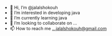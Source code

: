 - 👋 Hi, I’m @jalalshokouh
- 👀 I’m interested in developing java
- 🌱 I’m currently learning java
- 💞️ I’m looking to collaborate on ...
- 📫 How to reach me ...jalalshokouh@gmail.com

<!---
jalalshokouh/jalalshokouh is a ✨ special ✨ repository because its `README.md` (this file) appears on your GitHub profile.
You can click the Preview link to take a look at your changes.
--->
